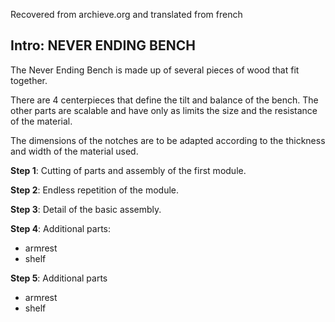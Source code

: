Recovered from archieve.org and translated from french

## Intro: NEVER ENDING BENCH

The Never Ending Bench is made up of several pieces of wood that fit together.

There are 4 centerpieces that define the tilt and balance of the bench. The other parts are scalable and have only as limits the size and the resistance of the material.

The dimensions of the notches are to be adapted according to the thickness and width of the material used.

**Step 1**: Cutting of parts and assembly of the first module.

**Step 2**: Endless repetition of the module.

**Step 3**: Detail of the basic assembly.

**Step 4**: Additional parts:

+ armrest
+ shelf

**Step 5**: Additional parts

+ armrest
+ shelf
